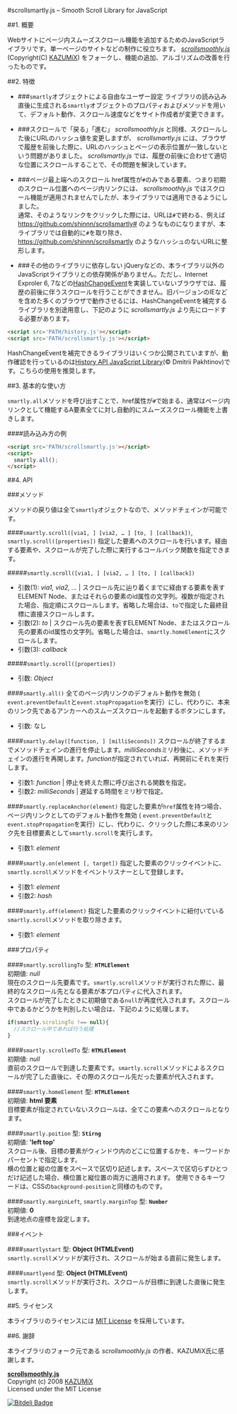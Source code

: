 #scrollsmartly.js – Smooth Scroll Library for JavaScript

##1. 概要

Webサイトにページ内スムーズスクロール機能を追加するためのJavaScriptライブラリです。単一ページのサイトなどの制作に役立ちます。 *[scrollsmoothly.js](http://d.hatena.ne.jp/KAZUMiX/20080418/scrollsmoothly)* (Copyright(C) [KAZUMiX](http://d.hatena.ne.jp/KAZUMiX/)) をフォークし、機能の追加、アルゴリズムの改善を行ったものです。

##2. 特徴
* ###`smartly`オブジェクトによる自由なユーザー設定
ライブラリの読み込み直後に生成される`smartly`オブジェクトのプロパティおよびメソッドを用いて、デフォルト動作、スクロール速度などをサイト作成者が変更できます。

* ###スクロールで「戻る」「進む」
*scrollsmoothly.js* と同様、スクロールした後にURLのハッシュ値を変更しますが、 *scrollsmartly.js* には、ブラウザで履歴を前後した際に、URLのハッシュとページの表示位置が一致しないという問題がありました。 *scrollsmartly.js* では、履歴の前後に合わせて適切な位置にスクロールすることで、その問題を解決しています。

* ###ページ最上端へのスクロール
href属性が`#`のみである要素、つまり初期のスクロール位置へのページ内リンクには、 *scrollsmoothly.js* ではスクロール機能が適用されませんでしたが、本ライブラリでは適用できるようにしました。  
通常、そのようなリンクをクリックした際には、URLは`#`で終わる、例えば https://github.com/shinnn/scrollsmartly# のようなものになりますが、本ライブラリでは自動的に`#`を取り除き、 https://github.com/shinnn/scrollsmartly のようなハッシュのないURLに整形します。

* ###その他のライブラリに依存しない
jQueryなどの、本ライブラリ以外のJavaScriptライブラリとの依存関係がありません。ただし、Internet Exproler 6, 7などの[HashChangeEvent](https://developer.mozilla.org/en-US/docs/DOM/Mozilla_event_reference/hashchange)を実装していないブラウザでは、履歴の前後に伴うスクロールを行うことができません。旧バージョンのIEなどを含めた多くのブラウザで動作させるには、HashChangeEventを補完するライブラリを別途用意し、下記のように *scrollsmartly.js* より先にロードする必要があります。
```html
<script src='PATH/history.js'></script>
<script src='PATH/scrollsmartly.js'></script>
```
HashChangeEventを補完できるライブラリはいくつか公開されていますが、動作確認を行っているのは[History API JavaScript Library](https://github.com/devote/HTML5-History-API)(© Dmitrii Pakhtinov)です。こちらの使用を推奨します。

##3. 基本的な使い方

`smartly.all`メソッドを呼び出すことで、href属性が`#`で始まる、通常はページ内リンクとして機能するA要素全てに対し自動的にスムーズスクロール機能を上書きします。

####読み込み方の例

```html
<script src='PATH/scrollsmartly.js'></script>
<script>
  smartly.all();
</script>
```

##4. API

###メソッド

メソッドの戻り値は全て`smartly`オジェクトなので、メソッドチェインが可能です。

####`smartly.scroll([via1, ] [via2, … ] [to, ] [callback])`, `smartly.scroll([properties])`
指定した要素へのスクロールを行います。経由する要素や、スクロールが完了した際に実行するコールバック関数を指定できます。

#####`smartly.scroll([via1, ] [via2, … ] [to, ] [callback])`
* 引数(1): *via1, via2, ...* | スクロール先に辿り着くまでに経由する要素を表すELEMENT Node、またはそれらの要素のid属性の文字列。複数が指定された場合、指定順にスクロールします。省略した場合は、`to`で指定した最終目標に直接スクロールします。
* 引数(2): *to* | スクロール先の要素を表すELEMENT Node、またはスクロール先の要素のid属性の文字列。省略した場合は、`smartly.homeElement`にスクロールします。
* 引数(3): *callback*
    
#####`smartly.scroll([properties])`
* 引数: *Object*

####`smartly.all()`
全てのページ内リンクのデフォルト動作を無効 (
`event.preventDefault`と`event.stopPropagation`を実行）にし、代わりに、本来のリンク先であるアンカーへのスムーズスクロールを起動するボタンにします。

* 引数: なし
    
####`smartly.delay([function, ] [milliSeconds])`
スクロールが終了するまでメソッドチェインの進行を停止します。*milliSeconds*ミリ秒後に、メソッドチェインの進行を再開します。*function*が指定されていれば、再開前にそれを実行します。

* 引数1: *function* | 停止を終えた際に呼び出される関数を指定。
* 引数2: *milliSeconds* | 遅延する時間をミリ秒で指定。
  
####`smartly.replaceAnchor(element)`
指定した要素が`href`属性を持つ場合、ページ内リンクとしてのデフォルト動作を無効 (
`event.preventDefault`と`event.stopPropagation`を実行）にし、代わりに、クリックした際に本来のリンク先を目標要素として`smartly.scroll`を実行します。
* 引数1: *element*

####`smartly.on(element [, target])`
指定した要素のクリックイベントに、`smartly.scroll`メソッドをイベントリスナーとして登録します。
* 引数1: *element*  
* 引数2: *hash*

####`smartly.off(element)`
指定した要素のクリックイベントに紐付いている`smartly.scroll`メソッドを取り除きます。  
* 引数1: *element*

###プロパティ

####`smartly.scrollingTo`
型: **`HTMLElement`**  
初期値: *null*  
現在のスクロール先要素です。`smartly.scroll`メソッドが実行された際に、最終的なスクロール先となる要素が本プロパティに代入されます。  
スクロールが完了したときに初期値である`null`が再度代入されます。スクロール中であるかどうかを判別したい場合は、下記のように処理します。
```js
if(smartly.scrolingTo !== null){
  //スクロール中であれば行う処理
}
```

####`smartly.scrolledTo`
型: **`HTMLElement`**  
初期値: *null*  
直前のスクロールで到達した要素です。`smartly.scroll`メソッドによるスクロールが完了した直後に、その際のスクロール先だった要素が代入されます。

####`smartly.homeElement`
型: **`HTMLElement`**  
初期値: **html 要素**  
目標要素が指定されていないスクロールは、全てこの要素へのスクロールとなります。

####`smartly.poition`
型: **`Stirng`**  
初期値: **'left top'**  
スクロール後、目標の要素がウィンドウ内のどこに位置するかを、キーワードかパーセントで指定します。  
横の位置と縦の位置をスペースで区切り記述します。スペースで区切らずひとつだけ記述した場合、横位置と縦位置の両方に適用されます。 
使用できるキーワードは、CSSの`background-position`と同様のものです。

####`smartly.marginLeft`, `smartly.marginTop`
型: **`Number`**  
初期値: **0**  
到達地点の座標を設定します。

###イベント

####`smartlystart`
型: **Object (HTMLEvent)**  
`smartly.scroll`メソッドが実行され、スクロールが始まる直前に発生します。

####`smartlyend`
型: **Object (HTMLEvent)**  
`smartly.scroll`メソッドが実行され、スクロールが目標に到達した直後に発生します。

##5. ライセンス

本ライブラリのライセンスには [MIT License](http://opensource.org/licenses/mit-license.php) を採用しています。

##6. 謝辞

本ライブラリのフォーク元である *scrollsmoothly.js* の作者、KAZUMiX氏に感謝します。

**[scrollsmoothly.js](http://d.hatena.ne.jp/KAZUMiX/20080418/scrollsmoothly)**  
Copyright (c) 2008 [KAZUMiX](http://d.hatena.ne.jp/KAZUMiX/)  
Licensed under the MIT License

[![Bitdeli Badge](https://d2weczhvl823v0.cloudfront.net/shinnn/scrollsmartly/trend.png)](https://bitdeli.com/free "Bitdeli Badge")

